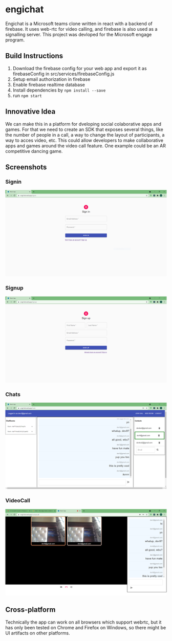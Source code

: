 # engichat

Engichat is a Microsoft teams clone written in react with a backend of firebase.
It uses web-rtc for video calling, and firebase is also used as a signalling server.
This project was devloped for the Microsoft engage program.

## Build Instructions

1. Download the firebase config for your web app and export it as firebaseConfig in src/services/firebaseConfig.js
2. Setup email authorization in firebase
3. Enable firebase realtime database
4. Install dependencies by `npm install --save`
5. run `npm start`

## Innovative Idea

We can make this in a platform for dveloping social colaborative apps and games. For that we need to create an SDK that exposes several things, like the number of people in a call, a way to change the layout of participants, a way to acces video, etc. This could allow developers to make collaborative apps and games around the video call feature.
One example could be an AR competitive dancing game.

## Screenshots

### Signin

![Signin Screenshot](docs/screenshots/signin.PNG)

### Signup

![Signup Screenshot](docs/screenshots/signup.PNG)

### Chats

![Chats Screenshot](docs/screenshots/chatwithcontact.PNG)

### VideoCall

![Video call Screenshot](docs/screenshots/videocall.PNG)

## Cross-platform

Technically the app can work on all browsers which support webrtc, but it has only been tested on Chrome and Firefox on Windows, so there might be UI artifacts on other platforms.
